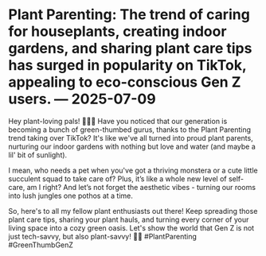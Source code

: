 # Plant Parenting: The trend of caring for houseplants, creating indoor gardens, and sharing plant care tips has surged in popularity on TikTok, appealing to eco-conscious Gen Z users. — 2025-07-09

Hey plant-loving pals! 🌿🌸✨ Have you noticed that our generation is becoming a bunch of green-thumbed gurus, thanks to the Plant Parenting trend taking over TikTok? It's like we've all turned into proud plant parents, nurturing our indoor gardens with nothing but love and water (and maybe a lil' bit of sunlight).

I mean, who needs a pet when you've got a thriving monstera or a cute little succulent squad to take care of? Plus, it’s like a whole new level of self-care, am I right? And let’s not forget the aesthetic vibes - turning our rooms into lush jungles one pothos at a time.

So, here's to all my fellow plant enthusiasts out there! Keep spreading those plant care tips, sharing your plant hauls, and turning every corner of your living space into a cozy green oasis. Let's show the world that Gen Z is not just tech-savvy, but also plant-savvy! 🌿💚 #PlantParenting #GreenThumbGenZ